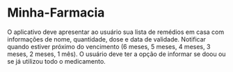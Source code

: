 # Minha-Farmacia
O aplicativo deve apresentar ao usuário sua lista de remédios em casa com informações de nome, quantidade, dose e data de validade. Notificar quando estiver próximo do vencimento (6 meses, 5 meses, 4 meses, 3 meses, 2 meses, 1 mês). O usuário deve ter a opção de informar se doou ou se já utilizou todo o medicamento.
